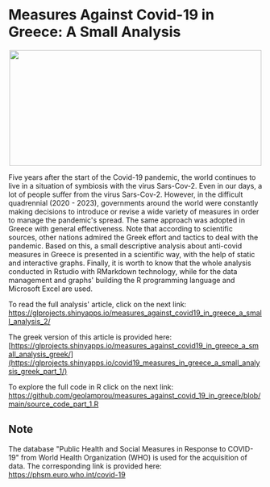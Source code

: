 # Measures Against Covid-19 in Greece: A Small Analysis

<p align="center">
  <img src="https://github.com/geolamprou/measures_against_covid_19_in_greece/blob/main/prevention-measures.jpg" width="500" height="230" >
</p>

Five years after the start of the Covid-19 pandemic, the world continues to live in a situation of symbiosis with the virus Sars-Cov-2. Even in our days, a lot of people suffer from the virus Sars-Cov-2. However, in the difficult quadrennial (2020 - 2023), governments around the world were constantly making decisions to introduce or revise a wide variety of measures in order to manage the pandemic's spread. The same approach was adopted in Greece with general effectiveness. Note that according to scientific sources, other nations admired the Greek effort and tactics to deal with the pandemic.
Based on this, a small descriptive analysis about anti-covid measures in Greece is presented in a scientific way, with the help of static and interactive graphs. Finally, it is worth to know that the whole analysis conducted in Rstudio with RMarkdown technology, while for the data management and graphs' building the R programming language and Microsoft Excel are used.


To read the full analysis' article, click on the next link: https://glprojects.shinyapps.io/measures_against_covid19_in_greece_a_small_analysis_2/

The greek version of this article is provided here: [https://glprojects.shinyapps.io/measures_against_covid19_in_greece_a_small_analysis_greek/](https://glprojects.shinyapps.io/covid19_measures_in_greece_a_small_analysis_greek_part_1/)

To explore the full code in R click on the next link: https://github.com/geolamprou/measures_against_covid_19_in_greece/blob/main/source_code_part_1.R 


## Note
The database "Public Health and Social Measures in Response to COVID-19" from World Health Organization (WHO) is used for the acquisition of data. The corresponding link is provided here: <https://phsm.euro.who.int/covid-19>
